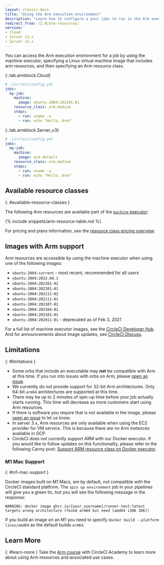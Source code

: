 ```yaml
---
layout: classic-docs
title: "Using the Arm execution environment"
description: "Learn how to configure a your jobs to run in the Arm execution environment."
redirect_from: /2.0/arm-resources/
version:
- Cloud
- Server v3.x
- Server v2.x
---
```


You can access the Arm execution environment for a job by using the machine executor, specifying a Linux virtual machine image that includes arm resources, and then specifying an Arm resource class.

{:.tab.armblock.Cloud}
```yaml
# .circleci/config.yml
jobs:
  my-job:
    machine:
      image: ubuntu-2004:202101-01
    resource_class: arm.medium
    steps:
      - run: uname -a
      - run: echo "Hello, Arm!"
```

{:.tab.armblock.Server_v3}
```yaml
# .circleci/config.yml
jobs:
  my-job:
    machine:
      image: arm-default
    resource_class: arm.medium
    steps:
      - run: uname -a
      - run: echo "Hello, Arm!"
```

## Available resource classes
{: #available-resource-classes }

The following Arm resources are available part of the [`machine` executor]({{site.baseurl}}/2.0/configuration-reference/#machine-executor-linux):

{% include snippets/arm-resource-table.md %}

For pricing and plans information, see the [resource class pricing overview](https://circleci.com/product/features/resource-classes/).

## Images with Arm support

Arm resources are accessible by using the machine executor when using one of the following images:

* `ubuntu-2004:current` - most recent, recommended for all users
* `ubuntu-2004:2022.04.1`
* `ubuntu-2004:202201-02`
* `ubuntu-2004:202201-01`
* `ubuntu-2004:202111-02`
* `ubuntu-2004:202111-01`
* `ubuntu-2004:202107-01`
* `ubuntu-2004:202104-01`
* `ubuntu-2004:202101-01`
* `ubuntu-2004:202011-01` - deprecated as of Feb 3, 2021

For a full list of machine executor images, see the [CircleCI Developer Hub](https://circleci.com/developer/images?imageType=machine). And for announcements about image updates, see [CircleCI Discuss](https://discuss.circleci.com/c/ecosystem/circleci-images/64).

## Limitations
{: #limitations }

* Some orbs that include an executable may **not** be compatible with Arm at
  this time. If you run into issues with orbs on Arm, please [open an
  issue](https://github.com/CircleCI-Public/arm-preview-docs/issues).
* We currently do not provide support for 32-bit Arm architectures. Only 64-bit
  `arm64` architectures are supported at this time.
* There may be up to 2 minutes of spin-up time before your job actually starts
  running. This time will decrease as more customers start using Arm resources.
* If there is software you require that is not available in the image, please
  [open an issue](https://github.com/CircleCI-Public/arm-preview-docs/issues) to
  let us know.
* In server 3.x, Arm resources are only available when using the EC2 provider
  for VM service. This is because there are no Arm instances available in GCP.
* CircleCI does not currently support ARM with our Docker executor. If you would like to follow updates on this functionality, please refer to the following Canny post: [Support ARM resource class on Docker executor](https://circleci.canny.io/cloud-feature-requests/p/support-arm-resource-class-on-docker-executor).

### M1 Mac Support
{: #m1-mac-support }

Docker images built on M1 Macs, are by default, not compatible with the CircleCI standard platform. The `spin up environment` job in your pipelines will give you a green tic, but you will see the following message in the response:

```shell
WARNING: docker image ghcr.io/{your_username}/runner-test:latest targets wrong architecture (found arm64 but need [amd64 i386 386])
```

If you build an image on an M1 you need to specify `docker build --platform linux/amd64` as the default builds `arm64`.


## Learn More
{: #learn-more }
Take the [Arm course](https://academy.circleci.com/arm-course?access_code=public-2021) with CircleCI Academy to learn more about using Arm resources and associated use cases.
